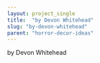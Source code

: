 ```yaml
---
layout: project_single
title:  "by Devon Whitehead"
slug: "by-devon-whitehead"
parent: "horror-decor-ideas"
---
```

by Devon Whitehead